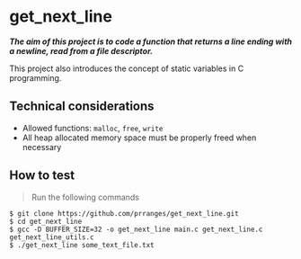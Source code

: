 # get_next_line

***The aim of this project is to code a function that returns a line ending with a newline, read from a file descriptor.***

This project also introduces the concept of static variables in C programming.

## Technical considerations

- Allowed functions: ```malloc```, ```free```, ```write```
- All heap allocated memory space must be properly freed when necessary

## How to test
> Run the following commands

```shell
$ git clone https://github.com/prranges/get_next_line.git
$ cd get_next_line
$ gcc -D BUFFER_SIZE=32 -o get_next_line main.c get_next_line.c get_next_line_utils.c
$ ./get_next_line some_text_file.txt
```
